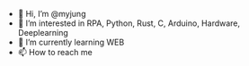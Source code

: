 - 👋 Hi, I’m @myjung
- 👀 I’m interested in RPA, Python, Rust, C, Arduino, Hardware, Deeplearning
- 🌱 I’m currently learning WEB
- 📫 How to reach me
